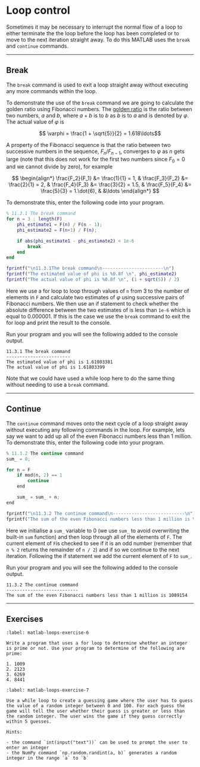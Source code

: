 # Loop control

Sometimes it may be necessary to interrupt the normal flow of a loop to either terminate the the loop before the loop has been completed or to move to the next iteration straight away. To do this MATLAB uses the `break` and `continue` commands.

---

## Break

The `break` command is used to exit a loop straight away without executing any more commands within the loop.

To demonstrate the use of the `break` command we are going to calculate the golden ratio using Fibonacci numbers. The <a href="https://en.wikipedia.org/wiki/Golden_ratio" target="_blank">golden ratio</a> is the ratio between two numbers, $a$ and $b$, where $a+b$ is to $b$ as $b$ is to $a$ and is denoted by $\varphi$. The actual value of $\varphi$ is

$$ \varphi = \frac{1 + \sqrt{5}}{2} = 1.618\ldots$$

A property of the Fibonacci sequence is that the ratio between two successive numbers in the sequence, $F_{n} / F_{n-1}$, converges to $\varphi$ as $n$ gets large (note that this does not work for the first two numbers since $F_0 = 0$ and we cannot divide by zero), for example

$$ \begin{align*}
    \frac{F_2}{F_1} &= \frac{1}{1} = 1, &
    \frac{F_3}{F_2} &= \frac{2}{1} = 2, &
    \frac{F_4}{F_3} &= \frac{3}{2} = 1.5, &
    \frac{F_5}{F_4} &= \frac{5}{3} = 1.\dot{6}, &
    &\ldots
\end{align*} $$

To demonstrate this, enter the following code into your program.

```matlab
% 11.3.1 The break command
for n = 3 : length(F)
    phi_estimate1 = F(n) / F(n - 1);
    phi_estimate2 = F(n+1) / F(n);

    if abs(phi_estimate1 - phi_estimate2) < 1e-6
        break
    end
end

fprintf("\n11.3.1The break command\n-----------------------\n")
fprintf("The estimated value of phi is %0.8f \n", phi_estimate2)
fprintf("The actual value of phi is %0.8f \n", (1 + sqrt(5)) / 2)
```

Here we use a for loop to loop through values of `n` from 3 to the number of elements in `F` and calculate two estimates of $\varphi$ using successive pairs of Fibonacci numbers. We then use an if statement to check whether the absolute difference between the two estimates of is less than `1e-6` which is equal to 0.000001. If this is the case we use the `break` command to exit the for loop and print the result to the console.

Run your program and you will see the following added to the console output.

```text
11.3.1 The break command
------------------------
The estimated value of phi is 1.61803381 
The actual value of phi is 1.61803399 
```

Note that we could have used a while loop here to do the same thing without needing to use a `break` command.

---

## Continue

The `continue` command moves onto the next cycle of a loop straight away without executing any following commands in the loop. For example, lets say we want to add up all of the even Fibonacci numbers less than 1 million. To demonstrate this, enter the following code into your program.

```python
% 11.3.2 The continue command
sum_ = 0;

for n = F
    if mod(n, 2) == 1
        continue
    end

    sum_ = sum_ + n;
end

fprintf("\n11.3.2 The continue command\n---------------------------\n")
fprintf("The sum of the even Fibonacci numbers less than 1 million is %d \n", sum_)
```

Here we initialise a `sum_` variable to 0 (we use `sum_` to avoid overwriting the built-in `sum` function) and then loop through all of the elements of `F`. The current element of `F`is checked to see if it is an odd number (remember that `n % 2` returns the remainder of `n / 2`) and if so we continue to the next iteration. Following the if statement we add the current element of `F` to `sum_`.

Run your program and you will see the following added to the console output.

```text
11.3.2 The continue command
---------------------------
The sum of the even Fibonacci numbers less than 1 million is 1089154 
```

---

## Exercises

```{exercise}
:label: matlab-loops-exercise-6

Write a program that uses a for loop to determine whether an integer is prime or not. Use your program to determine of the following are prime:

1. 1009
2. 2123
3. 6269
4. 8441
```

```{exercise}
:label: matlab-loops-exercise-7

Use a while loop to create a guessing game where the user has to guess the value of a random integer between 0 and 100. For each guess the game will tell the user whether their guess is greater or less than the random integer. The user wins the game if they guess correctly within 5 guesses. 

Hints:

- the command `int(input("text"))` can be used to prompt the user to enter an integer
- the NumPy command `np.random.randint(a, b)` generates a random integer in the range `a` to `b`
```
